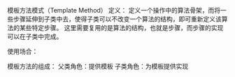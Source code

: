 模板方法模式（Template Method）
定义：
定义一个操作中的算法骨架，而将一些步骤延伸到子类中去，使得子类可以不改变一个算法的结构，即可重新定义该算法的某些特定步骤。
这里需要复用的是算法的结构，也就是步骤，而步骤的实现可以在子类中完成。

使用场合：


模板方法的组成：
父类角色：提供模板
子类角色：为模板提供实现

